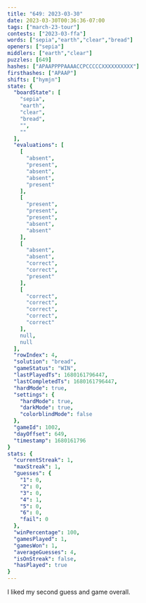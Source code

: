 ```yaml
---
title: "649: 2023-03-30"
date: 2023-03-30T00:36:36-07:00
tags: ["march-23-tour"]
contests: ["2023-03-ffa"]
words: ["sepia","earth","clear","bread"]
openers: ["sepia"]
middlers: ["earth","clear"]
puzzles: [649]
hashes: ["APAAPPPPAAAACCPCCCCCXXXXXXXXXX"]
firsthashes: ["APAAP"]
shifts: ["hymjn"]
state: {
  "boardState": [
    "sepia",
    "earth",
    "clear",
    "bread",
    "",
    ""
  ],
  "evaluations": [
    [
      "absent",
      "present",
      "absent",
      "absent",
      "present"
    ],
    [
      "present",
      "present",
      "present",
      "absent",
      "absent"
    ],
    [
      "absent",
      "absent",
      "correct",
      "correct",
      "present"
    ],
    [
      "correct",
      "correct",
      "correct",
      "correct",
      "correct"
    ],
    null,
    null
  ],
  "rowIndex": 4,
  "solution": "bread",
  "gameStatus": "WIN",
  "lastPlayedTs": 1680161796447,
  "lastCompletedTs": 1680161796447,
  "hardMode": true,
  "settings": {
    "hardMode": true,
    "darkMode": true,
    "colorblindMode": false
  },
  "gameId": 1002,
  "dayOffset": 649,
  "timestamp": 1680161796
}
stats: {
  "currentStreak": 1,
  "maxStreak": 1,
  "guesses": {
    "1": 0,
    "2": 0,
    "3": 0,
    "4": 1,
    "5": 0,
    "6": 0,
    "fail": 0
  },
  "winPercentage": 100,
  "gamesPlayed": 1,
  "gamesWon": 1,
  "averageGuesses": 4,
  "isOnStreak": false,
  "hasPlayed": true
}
---
```

<!-- more -->
I liked my second guess and game overall.
